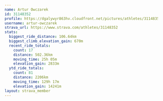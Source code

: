 ```yaml
---
name: Artur Owczarek
id: 31148352
profile: https://dgalywyr863hv.cloudfront.net/pictures/athletes/31148352/15906846/1/large.jpg
username: artur-owczarek
strava_url: https://www.strava.com/athletes/31148352
stats:
  biggest_ride_distance: 106.64km
  biggest_climb_elevation_gain: 670m
  recent_ride_totals:
    count: 17
    distance: 502.36km
    moving_time: 25h 05m
    elevation_gain: 2833m
  ytd_ride_totals:
    count: 81
    distance: 2206km
    moving_time: 129h 17m
    elevation_gain: 14241m
layout: strava_member
--- 
```


